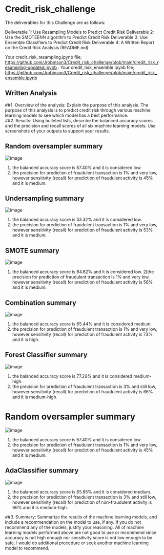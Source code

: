 # Credit_risk_challenge
The deliverables for this Challenge are as follows:

Deliverable 1: Use Resampling Models to Predict Credit Risk
Deliverable 2: Use the SMOTEENN algorithm to Predict Credit Risk
Deliverable 3: Use Ensemble Classifiers to Predict Credit Risk
Deliverable 4: A Written Report on the Credit Risk Analysis (README.md)

Your credit_risk_resampling.ipynb file; https://github.com/Jrobinson3/Credit_risk_challenge/blob/main/credit_risk_resampling-updated.ipynb
.
Your credit_risk_ensemble.ipynb file; https://github.com/Jrobinson3/Credit_risk_challenge/blob/main/credit_risk_ensemble.ipynb

## Written Analysis
##1. Overview of the analysis: Explain the purpose of this analysis.
The purpose of this analysis is to predict credit risk through various machine learning models to see which model has a best performance.     
##2. Results: Using bulleted lists, describe the balanced accuracy scores and the precision and recall scores of all six machine learning models. Use screenshots of your outputs to support your results.

 ## Random oversampler summary
![image](https://github.com/Jrobinson3/Credit_risk_challenge/blob/main/Oversampling%20summary.png)
1) the balanced accuracy score is 57.40% and it is considered low.
2) the precision for prediction of fraudulent transaction is 1% and very low, however sensitivity (recall) for prediction of fraudulent activity is 45% and it is medium.   

 ## Undersampling summary
![image](https://github.com/Jrobinson3/Credit_risk_challenge/blob/main/undersample.png)
1) the balanced accuracy score is 53.32% and it is considered low.
2) the precision for prediction of fraudulent transaction is 1% and very low, however sensitivity (recall) for prediction of fraudulent activity is 53% and it is medium.   

 ## SMOTE summary
![image](https://github.com/Jrobinson3/Credit_risk_challenge/blob/main/SMOTE%20summary.png)
1) the balanced accuracy score is 64.62% and it is considered low.
2)the precision for prediction of fraudulent transaction is 1% and very low, however sensitivity (recall) for prediction of fraudulent activity is 56% and it is medium.  

 ## Combination summary
![image](https://github.com/Jrobinson3/Credit_risk_challenge/blob/main/combination.png)
1) the balanced accuracy score is 65.44% and it is considered medium.
2) the precision for prediction of fraudulent transaction is 1% and very low, however sensitivity (recall) for prediction of fraudulent activity is 73% and it is high.   

 ## Forest Classifier summary
![image](https://github.com/Jrobinson3/Credit_risk_challenge/blob/main/randomforest.png)
1) the balanced accuracy score is 77.26% and it is considered medium-high.
2) the precision for prediction of fraudulent transaction is 3% and still low, however sensitivity (recall) for prediction of fraudulent activity is 66% and it is medium-high.

# Random oversampler summary
![image](https://github.com/Jrobinson3/Credit_risk_challenge/blob/main/Oversampling%20summary.png)
1) the balanced accuracy score is 57.40% and it is considered low.
2) the precision for prediction of fraudulent transaction is 1% and very low, however sensitivity (recall) for prediction of fraudulent activity is 45% and it is medium.   
   
 ## AdaClassifier summary
![image](https://github.com/Jrobinson3/Credit_risk_challenge/blob/main/adaclassifier.png)
1) the balanced accuracy score is 65.85% and it is considered medium.
2) the precision for prediction of fraudulent transaction is 3% and still low, however sensitivity (recall) for prediction of non-fraudulent activity is 66% and it is medium-high. 
  
##3. Summary: Summarize the results of the machine learning models, and include a recommendation on the model to use, if any. If you do not recommend any of the models, justify your reasoning.
All of machine learning models performed above are not good to use or recommend since accuracy is not high enough nor sensitivity score is not low enough to be safe.  I would do additional procedure or seek another machine learning model to recommend.  

